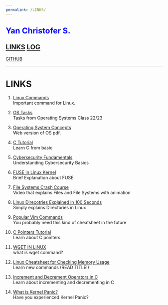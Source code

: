 ```yaml
---
permalink: /LINKS/
---
```

<span style="color:blue; font-weight:bold; font-size:larger;">Yan Christofer S.</span>
<br><br>
[LINKS](https://github.com/yancheesetofer/os222/blob/main/links.md)
[LOG](https://github.com/yancheesetofer/os222/blob/main/TXT/mylog.txt)
---
[GITHUB](https://github.com/yancheesetofer/os222)
<br>
<hr>

# LINKS

1. [Linux Commands](https://www.youtube.com/watch?v=ZtqBQ68cfJc)<br>
Important command for Linux.

2. [OS Tasks](https://osp4diss.vlsm.org/AOS.html)<br>
Tasks from Operating Systems Class 22/23

3. [Operating System Concepts](https://os.ecci.ucr.ac.cr/slides/Abraham-Silberschatz-Operating-System-Concepts-10th-2018.pdf)<br>
Web version of OS pdf.

4. [C Tutorial](https://www.learn-c.org)<br>
Learn C from basic

5. [Cybersecurity Fundamentals](https://www.youtube.com/watch?v=5MMoxyK1Y9o)<br>
Understanding Cybersecurity Basics

6. [FUSE in Linux Kernel](https://www.kernel.org/doc/html/latest/filesystems/fuse.html)<br>
Brief Explanation about FUSE

7. [File Systems Crash Course](https://www.youtube.com/watch?v=KN8YgJnShPM)<br>
Video that explains Files and File Systems with animation

8. [Linux Direcotries Explained in 100 Seconds](https://www.youtube.com/watch?v=42iQKuQodW4)<br>
Simply explains Directories in Linux

9. [Popular Vim Commands](https://www.keycdn.com/blog/vim-commands)<br>
You probably need this kind of cheatsheet in the future

10. [C Pointers Tutorial](https://www.w3schools.com/c/c_pointers.php)<br>
Learn about C pointers

11. [WGET IN LINUX](https://linuxize.com/post/wget-command-examples/)<br>
what is wget command?

12. [Linux Cheatsheet for Checking Memory Usage](https://www.linuxfoundation.org/blog/blog/classic-sysadmin-linux-101-5-commands-for-checking-memory-usage-in-linux)<br>
Learn new commands (READ TITLE!)

13. [Increment and Decrement Operators in C](https://byjus.com/gate/increment-and-decrement-operators-in-c/)<br>
Learn about incrementing and decrementing in C

14. [What is Kernel Panic?](https://www.techtarget.com/searchdatacenter/definition/kernel-panic)<br>
Have you experienced Kernel Panic?


